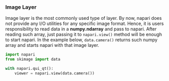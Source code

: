 ### Image Layer

Image layer is the most commonly used type of layer. By now, napari 
does not provide any I/O utilities for any specific image format. Hence, 
it is users responsibility to read data in a **numpy.ndarray** and pass 
to napari. After reading such array, just passing it to `napari.view()`
method will be enough to start napari. In the example below, `data.camera()`
returns such numpy array and starts napari with that image layer.

```python
import napari
from skimage import data

with napari.qui_qt():
    viewer = napari.view(data.camera())
```
